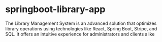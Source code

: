 # springboot-library-app
The Library Management System is an advanced solution that optimizes library operations using technologies like React, Spring Boot, Stripe, and SQL. It offers an intuitive experience for administrators and clients alike
